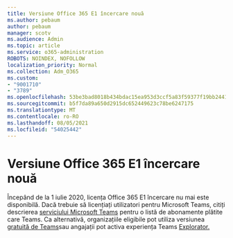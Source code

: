 ```yaml
---
title: Versiune Office 365 E1 încercare nouă
ms.author: pebaum
author: pebaum
manager: scotv
ms.audience: Admin
ms.topic: article
ms.service: o365-administration
ROBOTS: NOINDEX, NOFOLLOW
localization_priority: Normal
ms.collection: Adm_O365
ms.custom:
- "9001710"
- "3789"
ms.openlocfilehash: 53be3bad8018b434bdac15ea953d3ccf5a83f59377f19bb2441247ee4892e26c
ms.sourcegitcommit: b5f7da89a650d2915dc652449623c78be6247175
ms.translationtype: MT
ms.contentlocale: ro-RO
ms.lasthandoff: 08/05/2021
ms.locfileid: "54025442"
---
```

# <a name="new-office-365-e1-trial"></a>Versiune Office 365 E1 încercare nouă

Începând de la 1 iulie 2020, licența Office 365 E1 încercare nu mai este disponibilă. Dacă trebuie să licențiați utilizatori pentru Microsoft Teams, citiți descrierea [serviciului Microsoft Teams](https://docs.microsoft.com/office365/servicedescriptions/teams-service-description) pentru o listă de abonamente plătite care Teams. Ca alternativă, organizațiile eligibile pot utiliza versiunea [gratuită de Teams](https://support.office.com/article/Welcome-to-Microsoft-Teams-free-6d79a648-6913-4696-9237-ed13de64ae3c)sau angajații pot activa experiența Teams [Explorator.](https://docs.microsoft.com/MicrosoftTeams/teams-exploratory)
